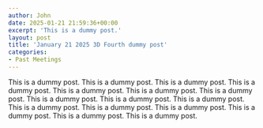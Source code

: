 ```yaml
---
author: John
date: 2025-01-21 21:59:36+00:00
excerpt: 'This is a dummy post.'
layout: post
title: 'January 21 2025 3D Fourth dummy post'
categories:
- Past Meetings
---
```

<p>This is a dummy post. This is a dummy post. This is a dummy post. This is a dummy post. This is a dummy post. This is a dummy post. This is a dummy post. This is a dummy post. This is a dummy post. This is a dummy post. This is a dummy post. This is a dummy post. This is a dummy post. This is a dummy post. This is a dummy post. This is a dummy post.</p>
